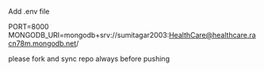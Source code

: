 Add .env file

PORT=8000  
MONGODB_URI=mongodb+srv://sumitagar2003:HealthCare@healthcare.racn78m.mongodb.net/

please fork and sync repo always before pushing
